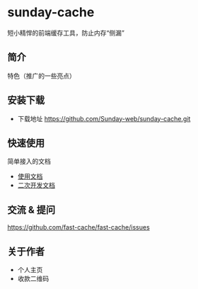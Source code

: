 # sunday-cache
短小精悍的前端缓存工具，防止内存“侧漏”
## 简介

特色（推广的一些亮点）

## 安装下载

- 下载地址 https://github.com/Sunday-web/sunday-cache.git


## 快速使用

简单接入的文档

- [使用文档](./doc/use/README.md)
- [二次开发文档](./doc/dev/README.md)

## 交流 & 提问

https://github.com/fast-cache/fast-cache/issues

## 关于作者

- 个人主页
- 收款二维码